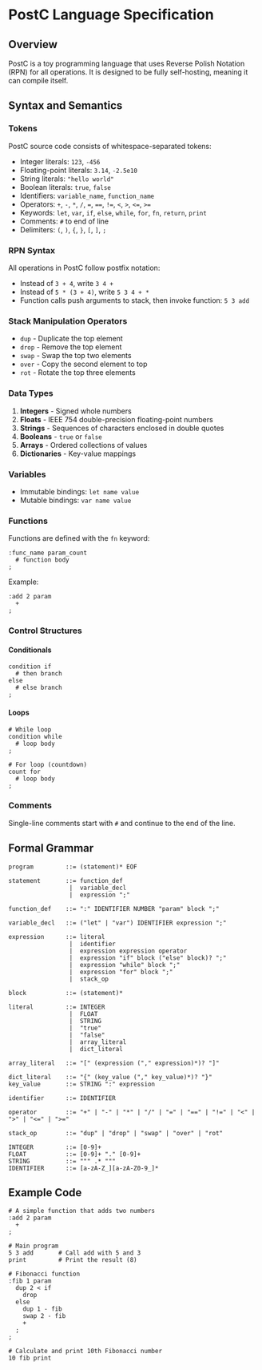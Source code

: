 # PostC Language Specification

## Overview

PostC is a toy programming language that uses Reverse Polish Notation (RPN) for all operations. It is designed to be fully self-hosting, meaning it can compile itself.

## Syntax and Semantics

### Tokens

PostC source code consists of whitespace-separated tokens:
- Integer literals: `123`, `-456`
- Floating-point literals: `3.14`, `-2.5e10`
- String literals: `"hello world"`
- Boolean literals: `true`, `false`
- Identifiers: `variable_name`, `function_name`
- Operators: `+`, `-`, `*`, `/`, `=`, `==`, `!=`, `<`, `>`, `<=`, `>=`
- Keywords: `let`, `var`, `if`, `else`, `while`, `for`, `fn`, `return`, `print`
- Comments: `#` to end of line
- Delimiters: `(`, `)`, `{`, `}`, `[`, `]`, `;`

### RPN Syntax

All operations in PostC follow postfix notation:
- Instead of `3 + 4`, write `3 4 +`
- Instead of `5 * (3 + 4)`, write `5 3 4 + *`
- Function calls push arguments to stack, then invoke function: `5 3 add`

### Stack Manipulation Operators

- `dup` - Duplicate the top element
- `drop` - Remove the top element
- `swap` - Swap the top two elements
- `over` - Copy the second element to top
- `rot` - Rotate the top three elements

### Data Types

1. **Integers** - Signed whole numbers
2. **Floats** - IEEE 754 double-precision floating-point numbers
3. **Strings** - Sequences of characters enclosed in double quotes
4. **Booleans** - `true` or `false`
5. **Arrays** - Ordered collections of values
6. **Dictionaries** - Key-value mappings

### Variables

- Immutable bindings: `let name value`
- Mutable bindings: `var name value`

### Functions

Functions are defined with the `fn` keyword:
```
:func_name param_count
  # function body
;
```

Example:
```
:add 2 param
  +
;
```

### Control Structures

#### Conditionals
```
condition if
  # then branch
else
  # else branch
;
```

#### Loops
```
# While loop
condition while
  # loop body
;
```

```
# For loop (countdown)
count for
  # loop body
;
```

### Comments

Single-line comments start with `#` and continue to the end of the line.

## Formal Grammar

```
program         ::= (statement)* EOF

statement       ::= function_def
                 |  variable_decl
                 |  expression ";"

function_def    ::= ":" IDENTIFIER NUMBER "param" block ";"

variable_decl   ::= ("let" | "var") IDENTIFIER expression ";"

expression      ::= literal
                 |  identifier
                 |  expression expression operator
                 |  expression "if" block ("else" block)? ";"
                 |  expression "while" block ";"
                 |  expression "for" block ";"
                 |  stack_op

block           ::= (statement)*

literal         ::= INTEGER
                 |  FLOAT
                 |  STRING
                 |  "true"
                 |  "false"
                 |  array_literal
                 |  dict_literal

array_literal   ::= "[" (expression ("," expression)*)? "]"

dict_literal    ::= "{" (key_value ("," key_value)*)? "}"
key_value       ::= STRING ":" expression

identifier      ::= IDENTIFIER

operator        ::= "+" | "-" | "*" | "/" | "=" | "==" | "!=" | "<" | ">" | "<=" | ">="

stack_op        ::= "dup" | "drop" | "swap" | "over" | "rot"

INTEGER         ::= [0-9]+
FLOAT           ::= [0-9]+ "." [0-9]+
STRING          ::= """ .* """
IDENTIFIER      ::= [a-zA-Z_][a-zA-Z0-9_]*
```

## Example Code

```
# A simple function that adds two numbers
:add 2 param
  +
;

# Main program
5 3 add       # Call add with 5 and 3
print         # Print the result (8)

# Fibonacci function
:fib 1 param
  dup 2 < if
    drop
  else
    dup 1 - fib
    swap 2 - fib
    +
  ;
;

# Calculate and print 10th Fibonacci number
10 fib print
```